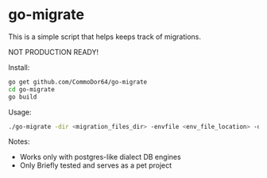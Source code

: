 # go-migrate

This is a simple script that helps keeps track of migrations.

NOT PRODUCTION READY! 

Install:
 ```bash
go get github.com/CommoDor64/go-migrate
cd go-migrate
go build
 ```
 
Usage:
 ```bash
./go-migrate -dir <migration_files_dir> -envfile <env_file_location> -dburl <connection_string_DB_in_env_file>
```

Notes:

- Works only with postgres-like dialect DB engines  
- Only Briefly tested and serves as a pet project


